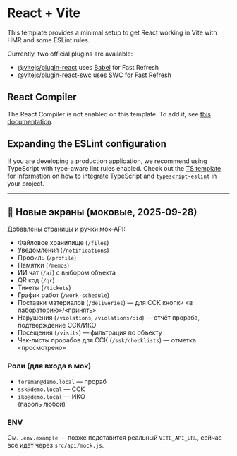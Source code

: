 # React + Vite

This template provides a minimal setup to get React working in Vite with HMR and some ESLint rules.

Currently, two official plugins are available:

- [@vitejs/plugin-react](https://github.com/vitejs/vite-plugin-react/blob/main/packages/plugin-react) uses [Babel](https://babeljs.io/) for Fast Refresh
- [@vitejs/plugin-react-swc](https://github.com/vitejs/vite-plugin-react/blob/main/packages/plugin-react-swc) uses [SWC](https://swc.rs/) for Fast Refresh

## React Compiler

The React Compiler is not enabled on this template. To add it, see [this documentation](https://react.dev/learn/react-compiler/installation).

## Expanding the ESLint configuration

If you are developing a production application, we recommend using TypeScript with type-aware lint rules enabled. Check out the [TS template](https://github.com/vitejs/vite/tree/main/packages/create-vite/template-react-ts) for information on how to integrate TypeScript and [`typescript-eslint`](https://typescript-eslint.io) in your project.



---

## 🚀 Новые экраны (моковые, 2025‑09‑28)

Добавлены страницы и ручки мок‑API:
- Файловое хранилище (`/files`)
- Уведомления (`/notifications`)
- Профиль (`/profile`)
- Памятки (`/memos`)
- ИИ чат (`/ai`) с выбором объекта
- QR код (`/qr`)
- Тикеты (`/tickets`)
- График работ (`/work-schedule`)
- Поставки материалов (`/deliveries`) — для ССК кнопки «в лабораторию»/«принять»
- Нарушения (`/violations`, `/violations/:id`) — отчёт прораба, подтверждение ССК/ИКО
- Посещения (`/visits`) — фильтрация по объекту
- Чек‑листы прорабов для ССК (`/ssk/checklists`) — отметка «просмотрено»

### Роли (для входа в мок)
- `foreman@demo.local` — прораб  
- `ssk@demo.local` — ССК  
- `iko@demo.local` — ИКО  
(пароль любой)

### ENV
См. `.env.example` — позже подставится реальный `VITE_API_URL`, сейчас всё идёт через `src/api/mock.js`.

